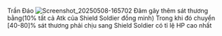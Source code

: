 Trần Đáo ![Screenshot_20250508-165702](https://github.com/user-attachments/assets/7eaa4306-c87d-41bb-96a1-47ac0ac69999)
Đâm gây thêm sát thương bằng(10% tất cả Atk của Shield Soldier đồng minh) Trong khi đó chuyển [40-80]% sát thương phải chịu sang Shield Soldier có tỉ lệ HP cao nhất
